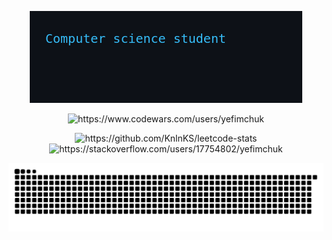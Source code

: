   <p  align="center"> <img src="501fc70d39d88f32ce870dfae7bc144f.gif" />

<div display=flex; align-items=flex-start; flex-direction=row;>
  <p align="center"	>  <img  src="https://www.codewars.com/users/yefimchuk/badges/large" alt="https://www.codewars.com/users/yefimchuk" />

   <p align="center"	> <img src="https://leetcode-stats-six.vercel.app/api?username=KnlnKS&theme=dark" alt="https://github.com/KnlnKS/leetcode-stats" />
   <img  src="https://github-readme-stackoverflow.vercel.app/?userID=17754802&theme=dark" alt="https://stackoverflow.com/users/17754802/yefimchuk" />
</div>

   <p  align="center"> <img src="github-contribution-grid-snake.svg" />
  </div>

